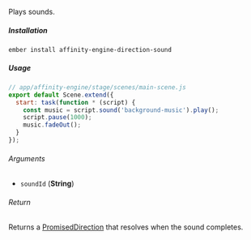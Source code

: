 Plays sounds.

##### Installation

`ember install affinity-engine-direction-sound`

##### Usage

```js
// app/affinity-engine/stage/scenes/main-scene.js
export default Scene.extend({
  start: task(function * (script) {
    const music = script.sound('background-music').play();
    script.pause(1000);
    music.fadeOut();
  }
});
```

###### Arguments

* `soundId` (**String**)

###### Return

Returns a [PromisedDirection](#/stage/directions?anchor=promised_direction) that resolves when the sound completes.
